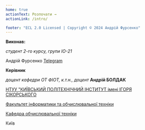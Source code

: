 ```yaml
---
home: true
actionText: Розпочати →
actionLink: /intro/

footer: "ECL 2.0 Licensed | Copyright © 2024 Андрій Фурсенко"
---
```



**Виконав:** 

*студент 2-го курсу, групи ІО-21* 

Андрій Фурсенко <a href="https://t.me/@andryhhaaa" target="_blank"> Telegram </a>

**Керівник**

*доцент кафедри ОТ ФІОТ, к.т.н., доцент*<span padding-right:5em></span> **Андрій БОЛДАК** 

[НТУУ "КИЇВСЬКИЙ ПОЛІТЕХНІЧНИЙ ІНСТИТУТ імені ІГОРЯ СІКОРСЬКОГО](https://kpi.ua/)

[Факультет інформатики та обчислювальної техніки](https://fiot.kpi.ua/)

[Кафедра обчислювальної техніки](https://comsys.kpi.ua/)

Київ
